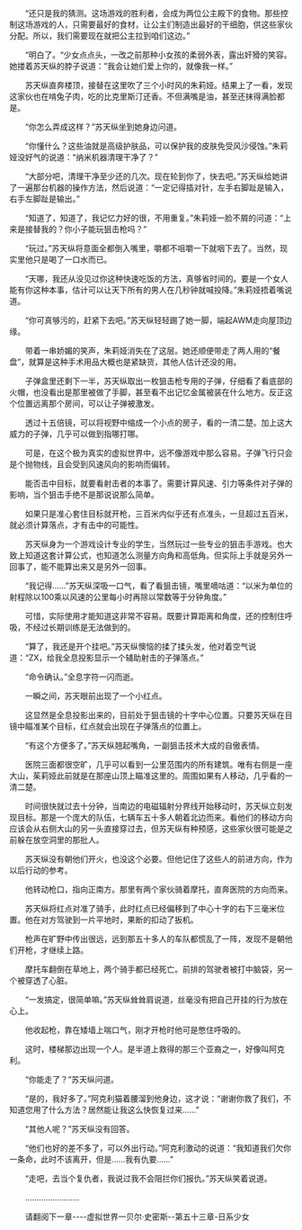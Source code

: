<div class="read-content j_readContent" id="">
                <p>　　“还只是我的猜测。这场游戏的胜利者，会成为两位公主殿下的食物。那些控制这场游戏的人，只需要最好的食材，让公主们制造出最好的干细胞，供这些家伙分配。所以，我们需要现在就把公主拉到咱们这边。”<p>　　“明白了。“少女点点头，一改之前那种小女孩的柔弱外表，露出奸猾的笑容。她搂着苏天纵的脖子说道：”我会让她们爱上你的，就像我一样。”<p>　　苏天纵直奔楼顶，接替在这里吹了三个小时风的朱莉娅。结果上了一看，发现这家伙也在啃兔子肉，吃的比克里斯汀还香。不但满嘴是油，甚至还抹得满脸都是。<p>　　“你怎么弄成这样？”苏天纵坐到她身边问道。<p>　　“你懂什么？这些油就是高级护肤品，可以保护我的皮肤免受风沙侵蚀。”朱莉娅没好气的说道：“纳米机器清理干净了？”<p>　　“大部分吧，清理干净至少还的几次。现在轮到你了，快去吧。”苏天纵给她讲了一遍那台机器的操作方法，然后说道：“一定记得插对针，左手右脚趾是输入，右手左脚趾是输出。”<p>　　“知道了，知道了，我记忆力好的很，不用重复。”朱莉娅一脸不屑的问道：“上来是接替我的？你小子能玩狙击枪吗？”<p>　　“玩过。”苏天纵将意面全都倒入嘴里，嚼都不咀嚼一下就咽下去了。当然，现实里他只是喝了一口水而已。<p>　　“天哪，我还从没见过你这种快速吃饭的方法，真够省时间的。要是一个女人能有你这种本事，估计可以让天下所有的男人在几秒钟就喊投降。”朱莉娅捂着嘴说道。<p>　　“你可真够污的，赶紧下去吧。”苏天纵轻轻踢了她一脚，端起AWM走向屋顶边缘。<p>　　带着一串娇媚的笑声，朱莉娅消失在了这层。她还顺便带走了两人用的“餐盘”，就算是这种手术用品大概也是紧缺货，其他人估计还没的用。<p>　　子弹盒里还剩下一半，苏天纵取出一枚狙击枪专用的子弹，仔细看了看底部的火帽，也没看出是那里被做了手脚，甚至看不出记忆金属被装在什么地方。反正这个位置远离那个房间，可以让子弹被激发。<p>　　透过十五倍镜，可以将视野中缩成一个小点的房子，看的一清二楚。加上这大威力的子弹，几乎可以做到指哪打哪。<p>　　可是，在这个极为真实的虚拟世界中，远不像游戏中那么容易。子弹飞行只会是个抛物线，且会受到风速风向的影响而偏转。<p>　　能否击中目标，就要看射击者的本事了。需要计算风速、引力等条件对子弹的影响，当个狙击手绝不是那说说那么简单。<p>　　如果只是准心套住目标就开枪，三百米内似乎还有点准头，一旦超过五百米，就必须计算落点，才有击中的可能性。<p>　　苏天纵身为一个游戏设计专业的学生，当然玩过一些专业的狙击手游戏。也大致上知道这套计算公式，也知道怎么测量方向角和高低角。但实际上手就是另外一回事了，能不能算出来又是另外一回事。<p>　　“我记得……”苏天纵深吸一口气，看了看狙击镜，嘴里嘀咕道：“以米为单位的射程除以100乘以风速的公里每小时再除以常数等于分钟角度。”<p>　　可惜，实际使用才能知道这非常不容易。既要计算距离和角度，还的控制住呼吸，不经过长期训练是无法做到的。<p>　　“算了，我还是开个挂吧。”苏天纵懊恼的揉了揉头发，他对着空气说道：“ZX，给我全息投影显示一个辅助射击的子弹落点。”<p>　　“命令确认。”全息字符一闪而逝。<p>　　一瞬之间，苏天眼前出现了一个小红点。<p>　　这显然是全息投影出来的，目前处于狙击镜的十字中心位置。只要苏天纵在目镜中瞄准某个目标，红点就会出现在子弹落点的位置上。<p>　　“有这个方便多了。”苏天纵翘起嘴角，一副狙击技术大成的自傲表情。<p>　　医院三面都很空旷，几乎可以看到一公里范围内的所有建筑。唯有右侧是一座大山，茱莉娅此前就是在那座山顶上瞄准这里的。周围如果有人移动，几乎看的一清二楚。<p>　　时间很快就过去十分钟，当南边的电磁辐射分界线开始移动时，苏天纵立刻发现目标。那是一个庞大的队伍，七辆车五十多人朝着北边而来。看他们的移动方向应该会从右侧大山的另一头直接穿过去，但苏天纵有种预感，这些家伙很可能是之前躲在放空洞里的那批人。<p>　　苏天纵没有朝他们开火，也没这个必要。但他记住了这些人的前进方向，作为以后行动的参考。<p>　　他转动枪口，指向正南方。那里有两个家伙骑着摩托，直奔医院的方向而来。<p>　　苏天纵将红点对准了骑手，此时红点已经偏移到了中心十字的右下三毫米位置。他在对方驾驶到一片平地时，果断的扣动了扳机。<p>　　枪声在旷野中传出很远，远到那五十多人的车队都慌乱了一阵，发现不是朝他们开枪，才继续上路。<p>　　摩托车翻倒在草地上，两个骑手都已经死亡。前排的驾驶者被打中脑袋，另一个被穿透了心脏。<p>　　“一发搞定，很简单嘛。”苏天纵耸耸肩说道，丝毫没有把自己开挂的行为放在心上。<p>　　他收起枪，靠在矮墙上喘口气，刚才开枪时他可是憋住呼吸的。<p>　　这时，楼梯那边出现一个人。是半道上救得的那三个亚裔之一，好像叫阿克利。<p>　　“你能走了？”苏天纵问道。<p>　　“是的，我好多了。”阿克利猫着腰溜到他身边，这才说：“谢谢你救了我们，不知道您用了什么方法？居然能让我这么快恢复过来……”<p>　　“其他人呢？”苏天纵没有回答。<p>　　“他们也好的差不多了，可以外出行动。”阿克利激动的说道：“我知道我们欠你一条命，此时不该离开，但是……我有仇要……”<p>　　“走吧，去当个复仇者，我说过我不会阻拦你们报仇。”苏天纵笑着说道。<p>　　……………………<p>　　请翻阅下一章----虚拟世界一贝尔·史密斯--第五十三章-日系少女<p>　　<p> 
            </div>